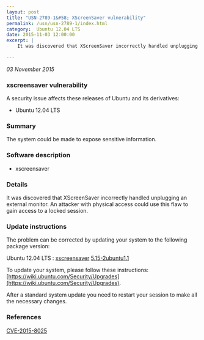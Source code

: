 ```yaml
---
layout: post
title: "USN-2789-1&#58; XScreenSaver vulnerability"
permalink: /usn/usn-2789-1/index.html
category:  Ubuntu 12.04 LTS
date: 2015-11-03 12:00:00
excerpt: |
    It was discovered that XScreenSaver incorrectly handled unplugging an external monitor. An attacker with physical access could use this flaw to gain access to a locked session. 
    
--- 
```

 
 

*03 November 2015*

### xscreensaver vulnerability

A security issue affects these releases of Ubuntu and its derivatives:

* Ubuntu 12.04 LTS

### Summary

The system could be made to expose sensitive information. 

### Software description

* xscreensaver 

### Details

It was discovered that XScreenSaver incorrectly handled unplugging an external monitor. An attacker with physical access could use this flaw to gain access to a locked session. 

### Update instructions

The problem can be corrected by updating your system to the following package version:

Ubuntu 12.04 LTS
 : [xscreensaver](https://launchpad.net/ubuntu/+source/xscreensaver) <span> [5.15-2ubuntu1.1](https://launchpad.net/ubuntu/+source/xscreensaver/5.15-2ubuntu1.1) </span> 

To update your system, please follow these instructions: [https://wiki.ubuntu.com/Security/Upgrades](https://wiki.ubuntu.com/Security/Upgrades).

After a standard system update you need to restart your session to make all the necessary changes. 

### References

 
 [CVE-2015-8025](http://people.ubuntu.com/~ubuntu-security/cve/CVE-2015-8025)
 

